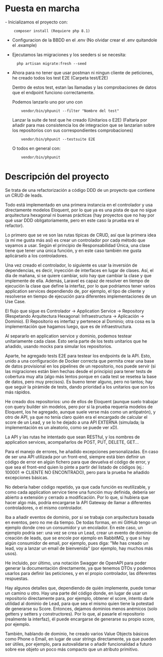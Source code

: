 <h1> Puesta en marcha </h1>
- Inicializamos el proyecto con:

        composer install (Requiere php 8.1)

- Configuracion de la BBDD en el .env (No olvidar crear el .env quitandole el .example)

- Ejecutamos las migraciones y los seeders si se necesita:

        php artisan migrate:fresh --seed

- Ahora para no tener que usar postman ni ningun cliente de peticiones, he creado todos los test E2E (Carpeta test/E2E)

  Dentro de estos test, estan las llamadas y las comprobaciones de datos que el endpoint funciono correctamente.

  Podemos lanzarlo uno por uno con

          vendor/bin/phpunit --filter "Nombre del test"

  Lanzar la suite de test que he creado (Unitarios o E2E) (Faltaria por añadir para mas consistencia los de integracion que se lanzarian sobre los repositorios con sus correspondientes comprobaciones)

          vendor/bin/phpunit --testsuite E2E

  O todos en general con:

          vendor/bin/phpunit



<h1>Descripción del proyecto</h1>
Se trata de una refactorización a código DDD de un proyecto que contiene un CRUD de leads.

Todo está implementado en una primera instancia en el controlador y usa directamente modelos Eloquent, por lo que ya es una pista de que no sigue arquitectura hexagonal ni buenas prácticas (hay proyectos que no hay por qué usar DDD obligatoriamente, pero en este caso la prueba era el refactor).

Lo primero que se ve son las rutas típicas de CRUD, así que la primera idea (a mí me gusta más así) es crear un controlador por cada método que vayamos a usar. Según el principio de Responsabilidad Única, una clase tiene que tener una única función, y en este caso también me gusta aplicárselo a los controladores.

Una vez creado el controlador, lo siguiente es usar la inversión de dependencias, es decir, inyección de interfaces en lugar de clases. Así, el día de mañana, si se quiere cambiar, solo hay que cambiar la clase y que implemente de ella. Además, Laravel es capaz de resolver en tiempo de ejecución la clase que define la interfaz, por lo que podríamos tener varios application services dependiendo de, por ejemplo, el tipo de cliente y resolverse en tiempo de ejecución para diferentes implementaciones de un Use Case.

El flujo que sigue es Controlador -> Application Service -> Repository (Respetando Arquitectura Hexagonal: Infraestructura -> Aplicación -> Dominio). El Repositorio es interfaz y pertenece al Dominio; otra cosa es la implementación que hagamos luego, que es de infraestructura.

Al separarlo en application service y dominio, podemos testear unitariamente cada clase. Esto sería parte de los tests unitarios que he añadido, usando mocks para simular los repositorios.

Aparte, he agregado tests E2E para testear los endpoints de la API. Esto, unido a una configuración de Docker correcta que permita crear una base de datos provisional en los pipelines de un repositorio, nos puede servir (si las migraciones están bien hechas desde el principio) para tener tests de cobertura muy alta (algo más lentos porque en cada test se resetea la base de datos, pero muy precisos). Es bueno tener alguno, pero no tantos; hay que seguir la pirámide de tests, dando prioridad a los unitarios que son los más rápidos.

He creado dos repositorios: uno de ellos de Eloquent (aunque suelo trabajar con query builder sin modelos, pero por si la prueba requería modelos de Eloquent, los he agregado, aunque suele verse más como un antipatrón), y otro de API, ya que no tenía claro quién era el encargado de calcular el score de un Lead, y se lo he dejado a una API EXTERNA (simulada; la implementación es un aleatorio, como se puede ver xD).

La API y las rutas he intentado que sean RESTful, y los nombres de application services, acompañarlos de POST, PUT, DELETE, GET...

Para el manejo de errores, he añadido excepciones personalizadas. En caso de ser una API utilizada por un front-end, siempre está bien definir un código de error en algún fichero para que devuelva el código de error, y que sea el front-end quien lo pinte a partir del listado de códigos (ej.: 100001 => CLIENTE NO ENCONTRADO), pero para la prueba he añadido excepciones básicas.

No debería haber código repetido, ya que cada función es reutilizable, y como cada application service tiene una función muy definida, debería ser abierto a extensión y cerrado a modificación. Por lo que, si hubiera que hacer algo más, podría encargarse la API Gateway de llamar a diferentes controladores, o el mismo controlador.

Iba a añadir eventos de dominio, por si se trabaja con arquitectura basada en eventos, pero no me da tiempo. De todas formas, en mi GitHub tengo un ejemplo donde creo un consumidor y un encolador. En este caso, un ejemplo podría ser: una vez se crea un Lead, crear un evento de dominio de creación de leads, que se encole por ejemplo en RabbitMQ, y que si hay algún consumidor de email, por ejemplo, pues diga: "Me has creado un lead, voy a lanzar un email de bienvenida" (por ejemplo, hay muchos más usos).

He incluido, por último, una notación Swagger de OpenAPI para poder generar la documentación directamente, ya que tenemos DTOs y podemos usarlos para definir las peticiones, y en el propio controlador, las diferentes respuestas.

Hay algunos detalles que, dependiendo de quién implemente, puede tomar un camino u otro. Hay una parte del código donde, en lugar de usar un repositorio directamente para, por ejemplo, obtener el score, intento darle utilidad al dominio de Lead, para que sea el mismo quien tiene la potestad de generarse su Score. Entonces, dejamos dominios menos anémicos (solo getters y setters y constructores). Por lo que, al pasarle el repositorio (realmente la interfaz), él puede encargarse de generarse su propio score, por ejemplo.

También, hablando de dominio, he creado varios Value Objects básicos como Phone o Email, en lugar de usar strings directamente, ya que pueden ser útiles, por ejemplo, para autovalidarse o añadir funcionalidad a futuro sobre ese objeto un poco más compacto que un atributo primitivo.




